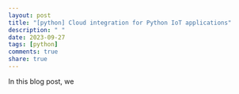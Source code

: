 ```yaml
---
layout: post
title: "[python] Cloud integration for Python IoT applications"
description: " "
date: 2023-09-27
tags: [python]
comments: true
share: true
---
```


In this blog post, we